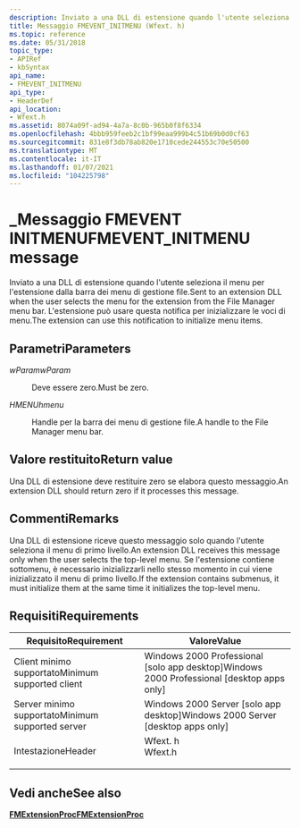 ```yaml
---
description: Inviato a una DLL di estensione quando l'utente seleziona il menu per l'estensione dalla barra dei menu di gestione file. L'estensione può usare questa notifica per inizializzare le voci di menu.
title: Messaggio FMEVENT_INITMENU (Wfext. h)
ms.topic: reference
ms.date: 05/31/2018
topic_type:
- APIRef
- kbSyntax
api_name:
- FMEVENT_INITMENU
api_type:
- HeaderDef
api_location:
- Wfext.h
ms.assetid: 8074a09f-ad94-4a7a-8c0b-965b0f8f6334
ms.openlocfilehash: 4bbb959feeb2c1bf99eaa999b4c51b69b0d0cf63
ms.sourcegitcommit: 831e8f3db78ab820e1710cede244553c70e50500
ms.translationtype: MT
ms.contentlocale: it-IT
ms.lasthandoff: 01/07/2021
ms.locfileid: "104225798"
---
```

# <a name="fmevent_initmenu-message"></a><span data-ttu-id="6db89-104">\_Messaggio FMEVENT INITMENU</span><span class="sxs-lookup"><span data-stu-id="6db89-104">FMEVENT\_INITMENU message</span></span>

<span data-ttu-id="6db89-105">Inviato a una DLL di estensione quando l'utente seleziona il menu per l'estensione dalla barra dei menu di gestione file.</span><span class="sxs-lookup"><span data-stu-id="6db89-105">Sent to an extension DLL when the user selects the menu for the extension from the File Manager menu bar.</span></span> <span data-ttu-id="6db89-106">L'estensione può usare questa notifica per inizializzare le voci di menu.</span><span class="sxs-lookup"><span data-stu-id="6db89-106">The extension can use this notification to initialize menu items.</span></span>

## <a name="parameters"></a><span data-ttu-id="6db89-107">Parametri</span><span class="sxs-lookup"><span data-stu-id="6db89-107">Parameters</span></span>

<dl> <dt>

<span data-ttu-id="6db89-108">*wParam*</span><span class="sxs-lookup"><span data-stu-id="6db89-108">*wParam*</span></span> 
</dt> <dd><span data-ttu-id="6db89-109">Deve essere zero.</span><span class="sxs-lookup"><span data-stu-id="6db89-109">Must be zero.</span></span></dd> <dt>

<span data-ttu-id="6db89-110">*HMENU*</span><span class="sxs-lookup"><span data-stu-id="6db89-110">*hmenu*</span></span> 
</dt> <dd>

<span data-ttu-id="6db89-111">Handle per la barra dei menu di gestione file.</span><span class="sxs-lookup"><span data-stu-id="6db89-111">A handle to the File Manager menu bar.</span></span>

</dd> </dl>

## <a name="return-value"></a><span data-ttu-id="6db89-112">Valore restituito</span><span class="sxs-lookup"><span data-stu-id="6db89-112">Return value</span></span>

<span data-ttu-id="6db89-113">Una DLL di estensione deve restituire zero se elabora questo messaggio.</span><span class="sxs-lookup"><span data-stu-id="6db89-113">An extension DLL should return zero if it processes this message.</span></span>

## <a name="remarks"></a><span data-ttu-id="6db89-114">Commenti</span><span class="sxs-lookup"><span data-stu-id="6db89-114">Remarks</span></span>

<span data-ttu-id="6db89-115">Una DLL di estensione riceve questo messaggio solo quando l'utente seleziona il menu di primo livello.</span><span class="sxs-lookup"><span data-stu-id="6db89-115">An extension DLL receives this message only when the user selects the top-level menu.</span></span> <span data-ttu-id="6db89-116">Se l'estensione contiene sottomenu, è necessario inizializzarli nello stesso momento in cui viene inizializzato il menu di primo livello.</span><span class="sxs-lookup"><span data-stu-id="6db89-116">If the extension contains submenus, it must initialize them at the same time it initializes the top-level menu.</span></span>

## <a name="requirements"></a><span data-ttu-id="6db89-117">Requisiti</span><span class="sxs-lookup"><span data-stu-id="6db89-117">Requirements</span></span>



| <span data-ttu-id="6db89-118">Requisito</span><span class="sxs-lookup"><span data-stu-id="6db89-118">Requirement</span></span> | <span data-ttu-id="6db89-119">Valore</span><span class="sxs-lookup"><span data-stu-id="6db89-119">Value</span></span> |
|-------------------------------------|------------------------------------------------------------------------------------|
| <span data-ttu-id="6db89-120">Client minimo supportato</span><span class="sxs-lookup"><span data-stu-id="6db89-120">Minimum supported client</span></span><br/> | <span data-ttu-id="6db89-121">Windows 2000 Professional \[solo app desktop\]</span><span class="sxs-lookup"><span data-stu-id="6db89-121">Windows 2000 Professional \[desktop apps only\]</span></span><br/>                         |
| <span data-ttu-id="6db89-122">Server minimo supportato</span><span class="sxs-lookup"><span data-stu-id="6db89-122">Minimum supported server</span></span><br/> | <span data-ttu-id="6db89-123">Windows 2000 Server \[solo app desktop\]</span><span class="sxs-lookup"><span data-stu-id="6db89-123">Windows 2000 Server \[desktop apps only\]</span></span><br/>                               |
| <span data-ttu-id="6db89-124">Intestazione</span><span class="sxs-lookup"><span data-stu-id="6db89-124">Header</span></span><br/>                   | <dl> <span data-ttu-id="6db89-125"><dt>Wfext. h</dt></span><span class="sxs-lookup"><span data-stu-id="6db89-125"><dt>Wfext.h</dt></span></span> </dl> |



## <a name="see-also"></a><span data-ttu-id="6db89-126">Vedi anche</span><span class="sxs-lookup"><span data-stu-id="6db89-126">See also</span></span>

<dl> <dt>

[<span data-ttu-id="6db89-127">**FMExtensionProc**</span><span class="sxs-lookup"><span data-stu-id="6db89-127">**FMExtensionProc**</span></span>](fmextensionproc.md)
</dt> </dl>

 

 




